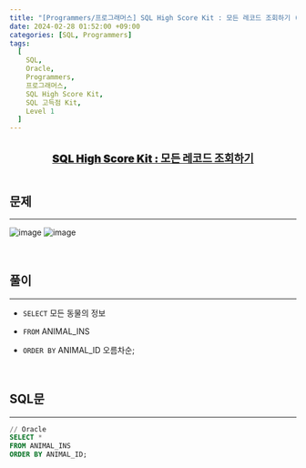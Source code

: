```yaml
---
title: "[Programmers/프로그래머스] SQL High Score Kit : 모든 레코드 조회하기 (Oracle)"
date: 2024-02-28 01:52:00 +09:00
categories: [SQL, Programmers]
tags:
  [
    SQL,
    Oracle,
    Programmers,
    프로그래머스,
    SQL High Score Kit,
    SQL 고득점 Kit,
    Level 1
  ]
---
```


  <br/>

<center><a href="https://school.programmers.co.kr/learn/courses/30/lessons/59034" style = 'font-size : 1.18rem; font-weight : 900'>SQL High Score Kit : 모든 레코드 조회하기</a></center>

  <br/>

## **문제**

---

![image](https://github.com/juyeoon/juyeoon.github.io/assets/79687246/43a88f25-2f62-461a-9eb2-827273b913bb)
![image](https://github.com/juyeoon/juyeoon.github.io/assets/79687246/d14d7269-64eb-429a-80dc-1e0a025d1e36)

  <br/>

## **풀이**

---

- `SELECT` 모든 동물의 정보
- `FROM` ANIMAL_INS
- `ORDER BY` ANIMAL_ID 오름차순;

  <br/>

## **SQL문**

---

```sql
// Oracle
SELECT *
FROM ANIMAL_INS
ORDER BY ANIMAL_ID;
```

<br/>

<!-- ## **배운 점 메모**

---


<br/> -->

<!-- ## **정리**

---

<br/> -->

<!--
## **참고 사이트**

---
<br/>
-->
